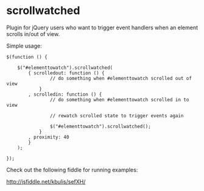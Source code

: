 scrollwatched
=============
Plugin for jQuery users who want to trigger event handlers when an element scrolls in/out of view.

Simple usage:

    $(function () {

        $("#elementtowatch").scrollwatched(
            { scrolledout: function () {
                    // do something when #elementtowatch scrolled out of view
                }
            , scrolledin: function () {
                    // do something when #elementtowatch scrolled in to view
                    
                    // rewatch scrolled state to trigger events again
                    
                    $("#elementtowatch").scrollwatched();
                }
            , proximity: 40
            }
        );

    });

Check out the following fiddle for running examples:

http://jsfiddle.net/kbulis/sefXH/
